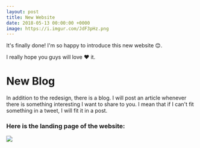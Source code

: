 ```yaml
---
layout: post
title: New Website
date: 2018-05-13 00:00:00 +0000
image: https://i.imgur.com/JdF3pHz.png
---
```

It's finally done! I'm so happy to introduce this new website 😊.

I really hope you guys will love ❤️ it.

# New Blog

In addition to the redesign, there is a blog. I will post an article whenever there is something interesting I want to share to you. I mean that if I can't fit something in a tweet, I will fit it in a post.

### Here is the landing page of the website:

![](https://i.imgur.com/JdF3pHz.png)